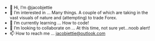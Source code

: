 - 👋 Hi, I’m @jacobjettie
- 👀 I’m interested in ... Many things. A couple of which are taking in the vast visuals of nature and (attempting) to trade Forex.
- 🌱 I’m currently learning ... How to code!
- 💞️ I’m looking to collaborate on ... At this time, not sure yet...noob alert!
- 📫 How to reach me ... jacobjettie@outlook.com

<!---
jacobjettie/jacobjettie is a ✨ special ✨ repository because its `README.md` (this file) appears on your GitHub profile.
You can click the Preview link to take a look at your changes.
--->
